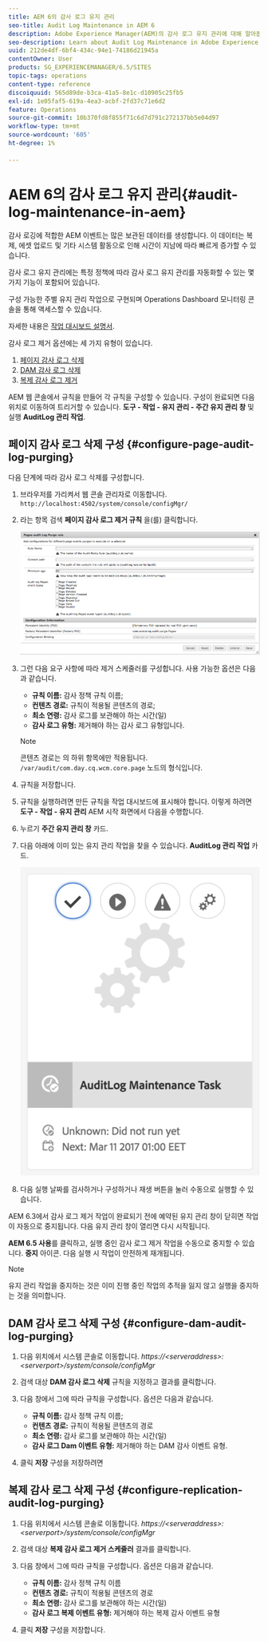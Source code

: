 ```yaml
---
title: AEM 6의 감사 로그 유지 관리
seo-title: Audit Log Maintenance in AEM 6
description: Adobe Experience Manager(AEM)의 감사 로그 유지 관리에 대해 알아봅니다.
seo-description: Learn about Audit Log Maintenance in Adobe Experience Manager (AEM).
uuid: 212de4df-6bf4-434c-94e1-74186d21945a
contentOwner: User
products: SG_EXPERIENCEMANAGER/6.5/SITES
topic-tags: operations
content-type: reference
discoiquuid: 565d89de-b3ca-41a5-8e1c-d10905c25fb5
exl-id: 1e05faf5-619a-4ea3-acbf-2fd37c71e6d2
feature: Operations
source-git-commit: 10b370fd8f855f71c6d7d791c272137bb5e04d97
workflow-type: tm+mt
source-wordcount: '605'
ht-degree: 1%

---
```


# AEM 6의 감사 로그 유지 관리{#audit-log-maintenance-in-aem}

감사 로깅에 적합한 AEM 이벤트는 많은 보관된 데이터를 생성합니다. 이 데이터는 복제, 에셋 업로드 및 기타 시스템 활동으로 인해 시간이 지남에 따라 빠르게 증가할 수 있습니다.

감사 로그 유지 관리에는 특정 정책에 따라 감사 로그 유지 관리를 자동화할 수 있는 몇 가지 기능이 포함되어 있습니다.

구성 가능한 주별 유지 관리 작업으로 구현되며 Operations Dashboard 모니터링 콘솔을 통해 액세스할 수 있습니다.

자세한 내용은 [작업 대시보드 설명서](/help/sites-administering/operations-dashboard.md).

감사 로그 제거 옵션에는 세 가지 유형이 있습니다.

1. [페이지 감사 로그 삭제](/help/sites-administering/operations-audit-log.md#configure-page-audit-log-purging)
1. [DAM 감사 로그 삭제](/help/sites-administering/operations-audit-log.md#configure-dam-audit-log-purging)
1. [복제 감사 로그 제거](/help/sites-administering/operations-audit-log.md#configure-replication-audit-log-purging)

AEM 웹 콘솔에서 규칙을 만들어 각 규칙을 구성할 수 있습니다. 구성이 완료되면 다음 위치로 이동하여 트리거할 수 있습니다. **도구 - 작업 - 유지 관리 - 주간 유지 관리 창** 및 실행 **AuditLog 관리 작업**.

## 페이지 감사 로그 삭제 구성 {#configure-page-audit-log-purging}

다음 단계에 따라 감사 로그 삭제를 구성합니다.

1. 브라우저를 가리켜서 웹 콘솔 관리자로 이동합니다. `http://localhost:4502/system/console/configMgr/`

1. 라는 항목 검색 **페이지 감사 로그 제거 규칙** 을(를) 클릭합니다.

   ![chlimage_1-365](assets/chlimage_1-365.png)

1. 그런 다음 요구 사항에 따라 제거 스케줄러를 구성합니다. 사용 가능한 옵션은 다음과 같습니다.

   * **규칙 이름:** 감사 정책 규칙 이름;
   * **컨텐츠 경로:** 규칙이 적용될 콘텐츠의 경로;
   * **최소 연령:** 감사 로그를 보관해야 하는 시간(일)
   * **감사 로그 유형:** 제거해야 하는 감사 로그 유형입니다.

   >[!NOTE]
   >
   >콘텐츠 경로는 의 하위 항목에만 적용됩니다. `/var/audit/com.day.cq.wcm.core.page` 노드의 형식입니다.

1. 규칙을 저장합니다.
1. 규칙을 실행하려면 만든 규칙을 작업 대시보드에 표시해야 합니다. 이렇게 하려면 **도구 - 작업 - 유지 관리** AEM 시작 화면에서 다음을 수행합니다.

1. 누르기 **주간 유지 관리 창** 카드.

1. 다음 아래에 이미 있는 유지 관리 작업을 찾을 수 있습니다. **AuditLog 관리 작업** 카드.

   ![chlimage_1-366](assets/chlimage_1-366.png)

1. 다음 실행 날짜를 검사하거나 구성하거나 재생 버튼을 눌러 수동으로 실행할 수 있습니다.

AEM 6.3에서 감사 로그 제거 작업이 완료되기 전에 예약된 유지 관리 창이 닫히면 작업이 자동으로 중지됩니다. 다음 유지 관리 창이 열리면 다시 시작됩니다.

**AEM 6.5 사용**&#x200B;를 클릭하고, 실행 중인 감사 로그 제거 작업을 수동으로 중지할 수 있습니다. **중지** 아이콘. 다음 실행 시 작업이 안전하게 재개됩니다.

>[!NOTE]
>
>유지 관리 작업을 중지하는 것은 이미 진행 중인 작업의 추적을 잃지 않고 실행을 중지하는 것을 의미합니다.

## DAM 감사 로그 삭제 구성 {#configure-dam-audit-log-purging}

1. 다음 위치에서 시스템 콘솔로 이동합니다. *https://&lt;serveraddress>:&lt;serverport>/system/console/configMgr*
1. 검색 대상 **DAM 감사 로그 삭제** 규칙을 지정하고 결과를 클릭합니다.
1. 다음 창에서 그에 따라 규칙을 구성합니다. 옵션은 다음과 같습니다.

   * **규칙 이름:** 감사 정책 규칙 이름;
   * **컨텐츠 경로:** 규칙이 적용될 콘텐츠의 경로
   * **최소 연령:** 감사 로그를 보관해야 하는 시간(일)
   * **감사 로그 Dam 이벤트 유형:** 제거해야 하는 DAM 감사 이벤트 유형.

1. 클릭 **저장** 구성을 저장하려면

## 복제 감사 로그 삭제 구성  {#configure-replication-audit-log-purging}

1. 다음 위치에서 시스템 콘솔로 이동합니다. *https://&lt;serveraddress>:&lt;serverport>/system/console/configMgr*
1. 검색 대상 **복제 감사 로그 제거 스케줄러** 결과를 클릭합니다.
1. 다음 창에서 그에 따라 규칙을 구성합니다. 옵션은 다음과 같습니다.

   * **규칙 이름:** 감사 정책 규칙 이름
   * **컨텐츠 경로:** 규칙이 적용될 콘텐츠의 경로
   * **최소 연령:** 감사 로그를 보관해야 하는 시간(일)
   * **감사 로그 복제 이벤트 유형:** 제거해야 하는 복제 감사 이벤트 유형

1. 클릭 **저장** 구성을 저장합니다.
